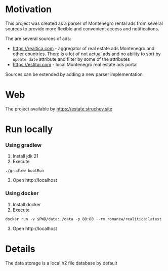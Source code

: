 # Motivation
This project was created as a parser of Montenegro rental ads from several sources to provide more flexible and convenient access and notifications.

The are several sources of ads:
- https://realtica.com - aggregator of real estate ads Montenegro and other countries. There is a lot of not actual ads and no ability to sort by `update date` attribute and filter by some of the attributes
- https://estitor.com - local Montenegro real estate ads portal

Sources can be extended by adding a new parser implementation

# Web
The project available by https://estate.struchev.site

# Run locally
### Using gradlew
1. Install jdk 21
2. Execute
```shell
./gradlew bootRun
```
3. Open http://localhost
### Using docker
1. Install docker
2. Execute
```shell
docker run -v $PWD/data:./data -p 80:80 --rm romanew/realitica:latest
```
3. Open http://localhost

# Details
The data storage is a local h2 file database by default